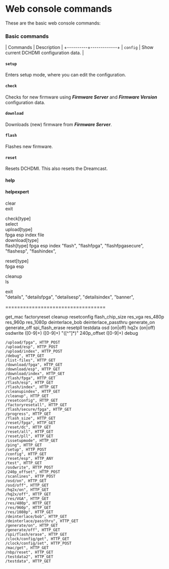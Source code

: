 # Web console commands

These are the basic web console commands:

### Basic commands

| Commands | Description |
+----------+-------------+
| `config` | Show current DCHDMI configuration data. |

#### `setup`

Enters setup mode, where you can edit the configuration.

#### `check`

Checks for new firmware using ***Firmware Server*** and ***Firmware Version*** configuration data.

#### `download`

Downloads (new) firmware from ***Firmware Server***.

#### `flash`

Flashes new firmware.

#### `reset`

Resets DCHDMI. This also resets the Dreamcast.

#### help



#### helpexpert


clear                                  
exit


check[type]                            
select                                 
upload[type]                           
    fpga
    esp
    index
file                                   
download[type]                         
flash[type]
    fpga
    esp
    index
"flash",
    "flashfpga",
    "flashfpgasecure",
    "flashesp",
    "flashindex",

reset[type]                            
    fpga
    esp
                                       
cleanup                                
ls                                     
                                       
exit                                   
"details",
    "detailsfpga",
    "detailsesp",
    "detailsindex",
"banner",

==================================
                                       
get_mac
factoryreset
cleanup
resetconfig
flash_chip_size
res_vga
res_480p
res_960p
res_1080p
deinterlace_bob
deinterlace_passthru
generate_on
generate_off
spi_flash_erase
resetpll
testdata
osd (on|off)
hq2x (on|off)
osdwrite ([0-9]+) ([0-9]+) "([^"]*)"
240p_offset ([0-9]+)
debug



    /upload/fpga", HTTP_POST
    /upload/esp", HTTP_POST
    /upload/index", HTTP_POST
    /debug", HTTP_GET
    /list-files", HTTP_GET
    /download/fpga", HTTP_GET
    /download/esp", HTTP_GET
    /download/index", HTTP_GET
    /flash/fpga", HTTP_GET
    /flash/esp", HTTP_GET
    /flash/index", HTTP_GET
    /cleanupindex", HTTP_GET
    /cleanup", HTTP_GET
    /resetconfig", HTTP_GET
    /factoryresetall", HTTP_GET
    /flash/secure/fpga", HTTP_GET
    /progress", HTTP_GET
    /flash_size", HTTP_GET
    /reset/fpga", HTTP_GET
    /reset/dc", HTTP_GET
    /reset/all", HTTP_GET
    /reset/pll", HTTP_GET
    /issetupmode", HTTP_GET
    /ping", HTTP_GET
    /setup", HTTP_POST
    /config", HTTP_GET
    /reset/esp", HTTP_ANY
    /test", HTTP_GET
    /osdwrite", HTTP_POST
    /240p_offset", HTTP_POST
    /scanlines", HTTP_POST
    /osd/on", HTTP_GET
    /osd/off", HTTP_GET
    /hq2x/on", HTTP_GET
    /hq2x/off", HTTP_GET
    /res/VGA", HTTP_GET
    /res/480p", HTTP_GET
    /res/960p", HTTP_GET
    /res/1080p", HTTP_GET
    /deinterlace/bob", HTTP_GET
    /deinterlace/passthru", HTTP_GET
    /generate/on", HTTP_GET
    /generate/off", HTTP_GET
    /spi/flash/erase", HTTP_GET
    /clock/config/get", HTTP_GET
    /clock/config/set", HTTP_POST
    /mac/get", HTTP_GET
    /nbp/reset", HTTP_GET
    /testdata2", HTTP_GET
    /testdata", HTTP_GET

<!--
DCHDMI firmware consist of 3 firmware parts:

- FPGA firmware 
    - [`DCxPlus-v2.dc`](https://dc.i74.de/fw/master/DCxPlus-v2.dc)

- ESP firmware
    - [`4MB-firmware.bin`](https://dc.i74.de/esp/master/4MB-firmware.bin)

- index.html (*Web console interface*)
    - [`esp.index.html.gz`](https://dc.i74.de/esp/master/esp.index.html.gz)

-->